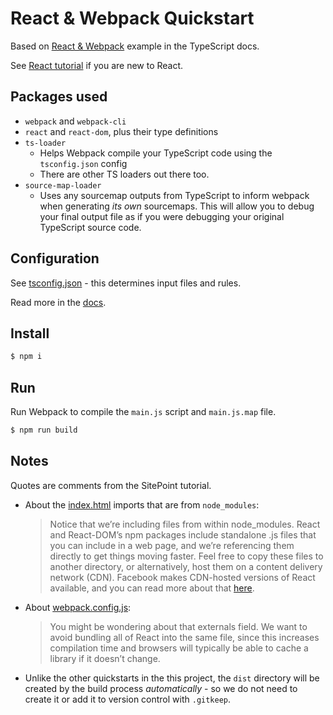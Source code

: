 # React & Webpack Quickstart

Based on [React & Webpack](https://www.typescriptlang.org/docs/handbook/react-&-webpack.html) example in the TypeScript docs.

See [React tutorial](https://reactjs.org/tutorial/tutorial.html) if you are new to React.


## Packages used

- `webpack` and `webpack-cli`
- `react` and `react-dom`, plus their type definitions
- `ts-loader`
    - Helps Webpack compile your TypeScript code using the `tsconfig.json` config
    - There are other TS loaders out there too.
- `source-map-loader`
    - Uses any sourcemap outputs from TypeScript to inform webpack when generating _its own_ sourcemaps. This will allow you to debug your final output file as if you were debugging your original TypeScript source code.


## Configuration

See [tsconfig.json](tsconfig.json) - this determines input files and rules.

Read more in the [docs](https://www.typescriptlang.org/docs/handbook/tsconfig-json.html).


## Install

```sh
$ npm i
```


## Run

Run Webpack to compile the `main.js` script and `main.js.map` file.

```sh
$ npm run build
```


## Notes

Quotes are comments from the SitePoint tutorial.

- About the [index.html](index.html) imports that are from `node_modules`:
    > Notice that we’re including files from within node_modules. React and React-DOM’s npm packages include standalone .js files that you can include in a web page, and we’re referencing them directly to get things moving faster. Feel free to copy these files to another directory, or alternatively, host them on a content delivery network (CDN). Facebook makes CDN-hosted versions of React available, and you can read more about that [here](https://facebook.github.io/react/downloads.html#development-vs.-production-builds).
- About [webpack.config.js](webpack.config.js):
    > You might be wondering about that externals field. We want to avoid bundling all of React into the same file, since this increases compilation time and browsers will typically be able to cache a library if it doesn’t change.
- Unlike the other quickstarts in the this project, the `dist` directory will be created by the build process _automatically_ - so we do not need to create it or add it to version control with `.gitkeep`.
